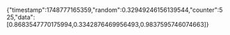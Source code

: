 {"timestamp":1748777165359,"random":0.32949246156139544,"counter":525,"data":[0.8683547770175994,0.3342876469956493,0.9837595746074663]}
